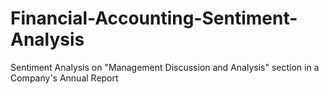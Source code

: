 # Financial-Accounting-Sentiment-Analysis
Sentiment Analysis on "Management Discussion and Analysis" section in a Company's Annual Report
